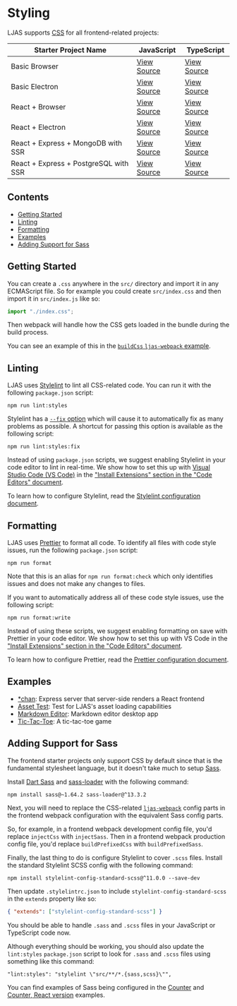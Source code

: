 # Styling

LJAS supports [CSS](https://w3.org/Style/CSS/Overview.en.html) for all frontend-related projects:

| Starter Project Name                  | JavaScript                                                                                                                 | TypeScript                                                                                                                    |
| ------------------------------------- | -------------------------------------------------------------------------------------------------------------------------- | ----------------------------------------------------------------------------------------------------------------------------- |
| Basic Browser                         | [View Source](https://github.com/mattlean/lean-js-app-starter/tree/v1.1.0-rc-20241104/starters/basic-browser)              | [View Source](https://github.com/mattlean/lean-js-app-starter/tree/v1.1.0-rc-20241104/starters/basic-browser-ts)              |
| Basic Electron                        | [View Source](https://github.com/mattlean/lean-js-app-starter/tree/v1.1.0-rc-20241104/starters/basic-electron)             | [View Source](https://github.com/mattlean/lean-js-app-starter/tree/v1.1.0-rc-20241104/starters/basic-electron-ts)             |
| React + Browser                       | [View Source](https://github.com/mattlean/lean-js-app-starter/tree/v1.1.0-rc-20241104/starters/react-browser)              | [View Source](https://github.com/mattlean/lean-js-app-starter/tree/v1.1.0-rc-20241104/starters/react-browser-ts)              |
| React + Electron                      | [View Source](https://github.com/mattlean/lean-js-app-starter/tree/v1.1.0-rc-20241104/starters/react-electron)             | [View Source](https://github.com/mattlean/lean-js-app-starter/tree/v1.1.0-rc-20241104/starters/react-electron-ts)             |
| React + Express + MongoDB with SSR    | [View Source](https://github.com/mattlean/lean-js-app-starter/tree/v1.1.0-rc-20241104/starters/react-express-mongo-ssr)    | [View Source](https://github.com/mattlean/lean-js-app-starter/tree/v1.1.0-rc-20241104/starters/react-express-mongo-ssr-ts)    |
| React + Express + PostgreSQL with SSR | [View Source](https://github.com/mattlean/lean-js-app-starter/tree/v1.1.0-rc-20241104/starters/react-express-postgres-ssr) | [View Source](https://github.com/mattlean/lean-js-app-starter/tree/v1.1.0-rc-20241104/starters/react-express-postgres-ssr-ts) |

## Contents

- [Getting Started](#getting-started)
- [Linting](#linting)
- [Formatting](#formatting)
- [Examples](#examples)
- [Adding Support for Sass](#adding-support-for-sass)

## Getting Started

You can create a `.css` anywhere in the `src/` directory and import it in any ECMAScript file. So for example you could create `src/index.css` and then import it in `src/index.js` like so:

```javascript
import "./index.css";
```

Then webpack will handle how the CSS gets loaded in the bundle during the build process.

You can see an example of this in the [`buildCss` `ljas-webpack` example](../../ljas-webpack/examples/buildCss).

## Linting

LJAS uses [Stylelint](https://stylelint.io) to lint all CSS-related code. You can run it with the following `package.json` script:

```console
npm run lint:styles
```

Stylelint has a [`--fix` option](https://stylelint.io/user-guide/options/#fix) which will cause it to automatically fix as many problems as possible. A shortcut for passing this option is available as the following script:

```console
npm run lint:styles:fix
```

Instead of using `package.json` scripts, we suggest enabling Stylelint in your code editor to lint in real-time. We show how to set this up with [Visual Studio Code (VS Code)](https://code.visualstudio.com) in the ["Install Extensions" section in the "Code Editors" document](../setup/code-editors.md#install-extensions).

To learn how to configure Stylelint, read the [Stylelint configuration document](../configuration/stylelint.md).

## Formatting

LJAS uses [Prettier](https://prettier.io) to format all code. To identify all files with code style issues, run the following `package.json` script:

```console
npm run format
```

Note that this is an alias for `npm run format:check` which only identifies issues and does not make any changes to files.

If you want to automatically address all of these code style issues, use the following script:

```console
npm run format:write
```

Instead of using these scripts, we suggest enabling formatting on save with Prettier in your code editor. We show how to set this up with VS Code in the ["Install Extensions" section in the "Code Editors" document](../setup/code-editors.md#install-extensions).

To learn how to configure Prettier, read the [Prettier configuration document](../configuration/prettier.md).

## Examples

- [\*chan](https://github.com/mattlean/lean-js-app-starter/tree/v1.1.0-rc-20241104/examples/starchan): Express server that server-side renders a React frontend
- [Asset Test](https://github.com/mattlean/lean-js-app-starter/tree/v1.1.0-rc-20241104/examples/asset-test): Test for LJAS's asset loading capabilities
- [Markdown Editor](https://github.com/mattlean/lean-js-app-starter/tree/v1.1.0-rc-20241104/examples/markdown-editor): Markdown editor desktop app
- [Tic-Tac-Toe](https://github.com/mattlean/lean-js-app-starter/tree/v1.1.0-rc-20241104/examples/tic-tac-toe): A tic-tac-toe game

## Adding Support for Sass

The frontend starter projects only support CSS by default since that is the fundamental stylesheet language, but it doesn't take much to setup [Sass](https://sass-lang.com).

Install [Dart Sass](https://github.com/sass/dart-sass) and [sass-loader](https://webpack.js.org/loaders/sass-loader) with the following command:

```console
npm install sass@~1.64.2 sass-loader@^13.3.2
```

Next, you will need to replace the CSS-related [`ljas-webpack`](../../ljas-webpack) config parts in the frontend webpack configuration with the equivalent Sass config parts.

So, for example, in a frontend webpack development config file, you'd replace `injectCss` with `injectSass`. Then in a frontend webpack production config file, you'd replace `buildPrefixedCss` with `buildPrefixedSass`.

Finally, the last thing to do is configure Stylelint to cover `.scss` files. Install the standard Stylelint SCSS config with the following command:

```console
npm install stylelint-config-standard-scss@^11.0.0 --save-dev
```

Then update `.stylelintrc.json` to include `stylelint-config-standard-scss` in the `extends` property like so:

```json
{ "extends": ["stylelint-config-standard-scss"] }
```

You should be able to handle `.sass` and `.scss` files in your JavaScript or TypeScript code now.

Although everything should be working, you should also update the `lint:styles` `package.json` script to look for `.sass` and `.scss` files using something like this command:

```
"lint:styles": "stylelint \"src/**/*.{sass,scss}\"",
```

You can find examples of Sass being configured in the [Counter](../../examples/counter) and [Counter, React version](../../examples/counter-react) examples.
